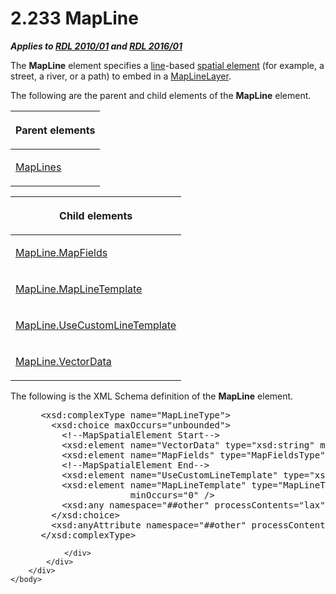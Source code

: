 <html dir="LTR" xmlns:mshelp="http://msdn.microsoft.com/mshelp" xmlns:ddue="http://ddue.schemas.microsoft.com/authoring/2003/5" xmlns:xlink="http://www.w3.org/1999/xlink" xmlns:tool="http://www.microsoft.com/tooltip">
    <head>
        <meta http-equiv="Content-Type" content="text/html; CHARSET=utf-8"></meta>
        <meta name="save" content="history"></meta>
        <title>2.233 MapLine</title>
        <xml>
            <mshelp:toctitle title="2.233 MapLine"></mshelp:toctitle>
            <mshelp:rltitle title="[MS-RDL]: MapLine"></mshelp:rltitle>
            <mshelp:keyword index="A" term="848562bc-c49f-443c-8002-ae8d395f9fde"></mshelp:keyword>
            <mshelp:attr name="DCSext.ContentType" value="open specification"></mshelp:attr>
            <mshelp:attr name="AssetID" value="848562bc-c49f-443c-8002-ae8d395f9fde"></mshelp:attr>
            <mshelp:attr name="TopicType" value="kbRef"></mshelp:attr>
            <mshelp:attr name="DCSext.Title" value="[MS-RDL]: MapLine" />
        </xml>
    </head>
    <body>
        <div id="header">
            <h1 class="heading">2.233 MapLine</h1>
        </div>
        <div id="mainSection">
            <div id="mainBody">
                <div id="allHistory" class="saveHistory"></div>
                <div id="sectionSection0" class="section" name="collapseableSection">
                    

<p><b><i>Applies to </i></b><a href="3428e690-a348-4ec7-8a6a-8efb42d2cdee.html"><b><i>RDL 2010/01</i></b></a><b><i>
and </i></b><a href="52ce3983-2bfc-4e72-9359-42aaf5fe4509.html"><b><i>RDL 2016/01</i></b></a></p>

<p>The <b>MapLine</b> element specifies a <a href="b2482b3f-74ab-4ca8-a9e5-c07955011743.html#gt_f22336b1-9342-44fa-a0e9-4168c9f428c7">line</a>-based <a href="b2482b3f-74ab-4ca8-a9e5-c07955011743.html#gt_b3b56eec-161d-4b39-ba40-58ab23498b8d">spatial element</a> (for
example, a street, a river, or a path) to embed in a <a href="8681b1dc-d73e-4d35-b4fa-f7f459d4a304.html">MapLineLayer</a>.</p>

<p>The following are the parent and child elements of the <b>MapLine</b>
element.</p>

<table>
 <thead>
  <tr>
   <th>
   <p>Parent elements</p>
   </th>
  </tr>
 </thead>
 <tr>
  <td>
  <p><a href="b314a25c-0efa-4da3-abe8-1fffed558555.html">MapLines</a></p>
  </td>
 </tr>
</table>

<p> </p>

<table>
 <thead>
  <tr>
   <th>
   <p>Child elements</p>
   </th>
  </tr>
 </thead>
 <tr>
  <td>
  <p><a href="b4684298-3596-48d8-836c-5313ddc572f9.html">MapLine.MapFields</a></p>
  </td>
 </tr>
 <tr>
  <td>
  <p><a href="bb830dd1-51d5-4d50-8c5d-62cdf2e283a4.html">MapLine.MapLineTemplate</a></p>
  </td>
 </tr>
 <tr>
  <td>
  <p><a href="5d62095f-f196-44f8-a042-4e511e0e84c5.html">MapLine.UseCustomLineTemplate</a></p>
  </td>
 </tr>
 <tr>
  <td>
  <p><a href="8e9f0b23-d3e3-4683-92c7-1ae5036a2f76.html">MapLine.VectorData</a></p>
  </td>
 </tr>
</table>

<p>The following is the XML Schema definition of the <b>MapLine</b>
element.</p>

<dl>
<dd>
<div><pre> &lt;xsd:complexType name=&quot;MapLineType&quot;&gt;
   &lt;xsd:choice maxOccurs=&quot;unbounded&quot;&gt;
     &lt;!--MapSpatialElement Start--&gt;
     &lt;xsd:element name=&quot;VectorData&quot; type=&quot;xsd:string&quot; minOccurs=&quot;1&quot; /&gt;
     &lt;xsd:element name=&quot;MapFields&quot; type=&quot;MapFieldsType&quot; minOccurs=&quot;0&quot; /&gt;
     &lt;!--MapSpatialElement End--&gt;
     &lt;xsd:element name=&quot;UseCustomLineTemplate&quot; type=&quot;xsd:string&quot; minOccurs=&quot;0&quot; /&gt;
     &lt;xsd:element name=&quot;MapLineTemplate&quot; type=&quot;MapLineTemplateType&quot; 
                  minOccurs=&quot;0&quot; /&gt;
     &lt;xsd:any namespace=&quot;##other&quot; processContents=&quot;lax&quot; /&gt;
   &lt;/xsd:choice&gt;
   &lt;xsd:anyAttribute namespace=&quot;##other&quot; processContents=&quot;lax&quot; /&gt;
 &lt;/xsd:complexType&gt;
</pre></div>
</dd></dl>


                </div>
            </div>
        </div>
    </body>
</html>
